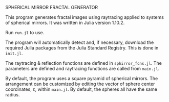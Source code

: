SPHERICAL MIRROR FRACTAL GENERATOR

This program generates fractal images using raytracing applied to systems of spherical mirrors. It was written in Julia version 1.10.2.

Run `run.jl` to use.

The program will automatically detect and, if necessary, download the required Julia packages from the Julia Standard Registry. This is done in `init.jl`.

The raytracing & reflection functions are defined in `sphirror_fcns.jl`. The parameters are defined and raytracing functions are called from `main.jl`.

By default, the program uses a square pyramid of spherical mirrors. The arrangement can be customized by editing the vector of sphere center coordinates, `C`, within `main.jl`. By default, the spheres all have the same radius.
